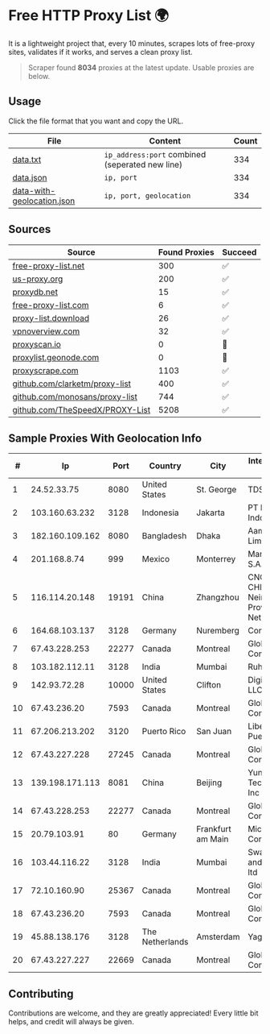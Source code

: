 
# Free HTTP Proxy List 🌍

It is a lightweight project that, every 10 minutes, scrapes lots of free-proxy sites, validates if it works, and serves a clean proxy list.


> Scraper found **8034** proxies at the latest update. Usable proxies are below.

## Usage

Click the file format that you want and copy the URL.


|File|Content|Count|
|----|-------|-----|
|[data.txt](https://raw.githubusercontent.com/themiralay/Proxy-List-World/master/data.txt)|`ip_address:port` combined (seperated new line)|334|
|[data.json](https://raw.githubusercontent.com/themiralay/Proxy-List-World/master/data.json)|`ip, port`|334|
|[data-with-geolocation.json](https://raw.githubusercontent.com/themiralay/Proxy-List-World/master/data-with-geolocation.json)|`ip, port, geolocation`|334|

## Sources

|Source|Found Proxies|Succeed|
|------|-------------|-------|
|[free-proxy-list.net](https://free-proxy-list.net)|300|✅|
|[us-proxy.org](https://www.us-proxy.org)|200|✅|
|[proxydb.net](http://proxydb.net)|15|✅|
|[free-proxy-list.com](https://free-proxy-list.com/?page=&port=&type%5B%5D=http&type%5B%5D=https&up_time=0&search=Search)|6|✅|
|[proxy-list.download](https://www.proxy-list.download/HTTP)|26|✅|
|[vpnoverview.com](https://vpnoverview.com/privacy/anonymous-browsing/free-proxy-servers)|32|✅|
|[proxyscan.io](https://www.proxyscan.io)|0|🚫|
|[proxylist.geonode.com](https://proxylist.geonode.com/api/proxy-list?limit=300&page=1&sort_by=lastChecked&sort_type=desc&protocols=http,https)|0|🚫|
|[proxyscrape.com](https://api.proxyscrape.com/v2/?request=displayproxies&protocol=http&timeout=10000&country=all&ssl=all&anonymity=all)|1103|✅|
|[github.com/clarketm/proxy-list](https://raw.githubusercontent.com/clarketm/proxy-list/master/proxy-list-raw.txt)|400|✅|
|[github.com/monosans/proxy-list](https://raw.githubusercontent.com/monosans/proxy-list/main/proxies/http.txt)|744|✅|
|[github.com/TheSpeedX/PROXY-List](https://raw.githubusercontent.com/TheSpeedX/PROXY-List/master/http.txt)|5208|✅|


## Sample Proxies With Geolocation Info

|#|Ip|Port|Country|City|Internet Service Provider|
|-|--|----|-------|----|-------------------------|
|1|24.52.33.75|8080|United States|St. George|TDS TELECOM|
|2|103.160.63.232|3128|Indonesia|Jakarta|PT Herza Digital Indonesia|
|3|182.160.109.162|8080|Bangladesh|Dhaka|Aamra Networks Limited|
|4|201.168.8.74|999|Mexico|Monterrey|Marcatel Com, S.A. de C.V.|
|5|116.114.20.148|19191|China|Zhangzhou|CNC Group CHINA169 Neimeng Province Network|
|6|164.68.103.137|3128|Germany|Nuremberg|Contabo GmbH|
|7|67.43.228.253|22277|Canada|Montreal|GloboTech Communications|
|8|103.182.112.11|3128|India|Mumbai|Ruhi Infotech|
|9|142.93.72.28|10000|United States|Clifton|DigitalOcean, LLC|
|10|67.43.236.20|7593|Canada|Montreal|GloboTech Communications|
|11|67.206.213.202|3120|Puerto Rico|San Juan|Liberty Mobile Puerto Rico Inc.|
|12|67.43.227.228|27245|Canada|Montreal|GloboTech Communications|
|13|139.198.171.113|8081|China|Beijing|Yunify Technologies Inc|
|14|67.43.228.253|22277|Canada|Montreal|GloboTech Communications|
|15|20.79.103.91|80|Germany|Frankfurt am Main|Microsoft Corporation|
|16|103.44.116.22|3128|India|Mumbai|Swastik Internet and Cables pvt. ltd|
|17|72.10.160.90|25367|Canada|Montreal|GloboTech Communications|
|18|67.43.236.20|7593|Canada|Montreal|GloboTech Communications|
|19|45.88.138.176|3128|The Netherlands|Amsterdam|Yaglom Labs Ltd|
|20|67.43.227.227|22669|Canada|Montreal|GloboTech Communications|



## Contributing

Contributions are welcome, and they are greatly appreciated! Every
little bit helps, and credit will always be given.

